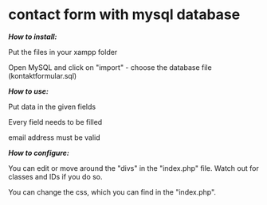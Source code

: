 # contact form with mysql database

***How to install:***

Put the files in your xampp folder

Open MySQL and click on "import" - choose the database file (kontaktformular.sql)



***How to use:***

Put data in the given fields

Every field needs to be filled

email address must be valid



***How to configure:***

You can edit or move around the "divs" in the "index.php" file. Watch out for classes and IDs if you do so.

You can change the css, which you can find in the "index.php".
